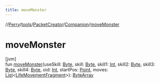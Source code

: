 ```yaml
---
title: moveMonster
---
```

//[Perry](../../../../index.html)/[tools](../../index.html)/[PacketCreator](../index.html)/[Companion](index.html)/[moveMonster](move-monster.html)



# moveMonster



[jvm]\
fun [moveMonster](move-monster.html)(useSkill: [Byte](https://kotlinlang.org/api/latest/jvm/stdlib/kotlin/-byte/index.html), skill: [Byte](https://kotlinlang.org/api/latest/jvm/stdlib/kotlin/-byte/index.html), skill1: [Int](https://kotlinlang.org/api/latest/jvm/stdlib/kotlin/-int/index.html), skill2: [Byte](https://kotlinlang.org/api/latest/jvm/stdlib/kotlin/-byte/index.html), skill3: [Byte](https://kotlinlang.org/api/latest/jvm/stdlib/kotlin/-byte/index.html), skill4: [Byte](https://kotlinlang.org/api/latest/jvm/stdlib/kotlin/-byte/index.html), oid: [Int](https://kotlinlang.org/api/latest/jvm/stdlib/kotlin/-int/index.html), startPos: [Point](https://docs.oracle.com/javase/8/docs/api/java/awt/Point.html), moves: [List](https://kotlinlang.org/api/latest/jvm/stdlib/kotlin.collections/-list/index.html)<[LifeMovementFragment](../../../server.movement/-life-movement-fragment/index.html)>): [ByteArray](https://kotlinlang.org/api/latest/jvm/stdlib/kotlin/-byte-array/index.html)




